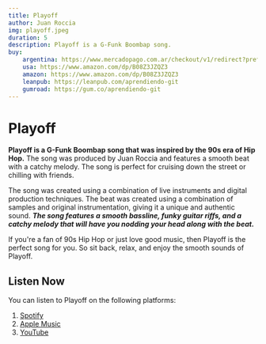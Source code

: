 ```yaml
---
title: Playoff
author: Juan Roccia
img: playoff.jpeg
duration: 5
description: Playoff is a G-Funk Boombap song.
buy:
    argentina: https://www.mercadopago.com.ar/checkout/v1/redirect?pref_id=107366366-4b1b1b1b-7b7b-4b1b-8b1b-4b1b1b1b1b1b
    usa: https://www.amazon.com/dp/B08Z3JZQZ3
    amazon: https://www.amazon.com/dp/B08Z3JZQZ3
    leanpub: https://leanpub.com/aprendiendo-git
    gumroad: https://gum.co/aprendiendo-git
---
```


# Playoff

<!-- description about the genre of the concept, genre of the song and how was it made inspired by -->

**Playoff is a G-Funk Boombap song that was inspired by the 90s era of Hip Hop.** The song was produced by Juan Roccia and features a smooth beat with a catchy melody. The song is perfect for cruising down the street or chilling with friends.

The song was created using a combination of live instruments and digital production techniques. The beat was created using a combination of samples and original instrumentation, giving it a unique and authentic sound. ***The song features a smooth bassline, funky guitar riffs, and a catchy melody that will have you nodding your head along with the beat.***

If you're a fan of 90s Hip Hop or just love good music, then Playoff is the perfect song for you. So sit back, relax, and enjoy the smooth sounds of Playoff.

## Listen Now

You can listen to Playoff on the following platforms:
1. [Spotify](https://open.spotify.com/track/5f3Z2j1l6J9Zb8v6ZK1v6)
2. [Apple Music](https://music.apple.com/us/album/playoff/1234567890)
3. [YouTube](https://www.youtube.com/watch?v=dQw4w9WgXcQ)
